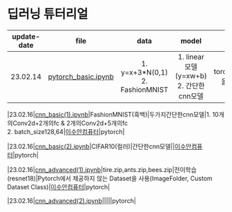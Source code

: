 # 딥러닝 튜터리얼
|update-date|file|data|model|remarks|reference|language|
|:---:|:---:|:---:|:---:|:---:|:---:|:---:|
|23.02.14|[pytorch_basic.ipynb]()|1. y=x+3*N(0,1)<br>2. FashionMNIST|1. linear모델(y=xw+b)<br>2. 간단한cnn모델|torchvision.datasets을통해데이터다운|[이수안컴퓨터](https://youtu.be/BnV0m4jOb6g)|pytorch|

|23.02.16|[cnn_basic(1).ipynb]()|FashionMNIST(흑백)|두가지간단한cnn모델|1. 10개의Conv2d+2개의fc & 2개의Conv2d+5개의fc<br>2. batch_size128,64|[이수안컴퓨터](https://youtu.be/BnV0m4jOb6g)|pytorch|

|23.02.16|[cnn_basic(2).ipynb]()|CIFAR10(컬러)|간단한cnn모델||[이수안컴퓨터](https://youtu.be/BnV0m4jOb6g)|pytorch|

|23.02.16|[cnn_advanced(1).ipynb]()|tire.zip,ants.zip,bees.zip|전이학습(resnet18)|Pytorch에서 제공하지 않는 Dataset을 사용(ImageFolder, Custom Dataset Class)|[이수안컴퓨터](https://youtu.be/BnV0m4jOb6g)|pytorch|

|23.02.16|[cnn_advanced(2).ipynb]()|||||pytorch|
